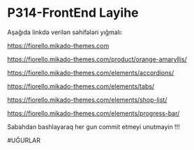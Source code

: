 # P314-FrontEnd Layihe

Aşağıda linkdə verilən səhifələri yığmalı:

https://fiorello.mikado-themes.com

https://fiorello.mikado-themes.com/product/orange-amaryllis/

https://fiorello.mikado-themes.com/elements/accordions/

https://fiorello.mikado-themes.com/elements/tabs/

https://fiorello.mikado-themes.com/elements/shop-list/

https://fiorello.mikado-themes.com/elements/progress-bar/

Sabahdan bashlayaraq her gun commit etmeyi unutmayin !!!

#UĞURLAR
